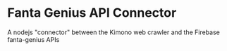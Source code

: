 # Fanta Genius API Connector

A nodejs "connector" between the Kimono web crawler and the Firebase fanta-genius APIs